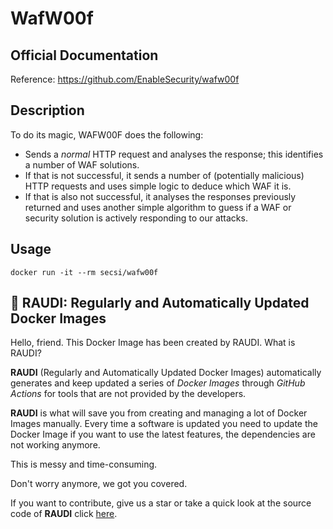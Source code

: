 # WafW00f

## Official Documentation
Reference: https://github.com/EnableSecurity/wafw00f

## Description
To do its magic, WAFW00F does the following:

- Sends a _normal_ HTTP request and analyses the response; this identifies a number of WAF solutions.
- If that is not successful, it sends a number of (potentially malicious) HTTP requests and uses simple logic to deduce which WAF it is.
- If that is also not successful, it analyses the responses previously returned and uses another simple algorithm to guess if a WAF or security solution is actively responding to our attacks.

## Usage
```
docker run -it --rm secsi/wafw00f
```

## 🐳 RAUDI: Regularly and Automatically Updated Docker Images

Hello, friend. This Docker Image has been created by RAUDI. What is RAUDI?

**RAUDI** (Regularly and Automatically Updated Docker Images) automatically generates and keep updated a series of *Docker Images* through *GitHub Actions* for tools that are not provided by the developers.

**RAUDI** is what will save you from creating and managing a lot of Docker Images manually. Every time a software is updated you need to update the Docker Image if you want to use the latest features, the dependencies are not working anymore. 

This is messy and time-consuming. 

Don't worry anymore, we got you covered.

If you want to contribute, give us a star or take a quick look at the source code of **RAUDI** click [here](https://github.com/cybersecsi/RAUDI).